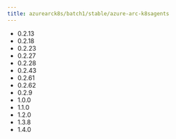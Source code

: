 ```yaml
---
title: azurearck8s/batch1/stable/azure-arc-k8sagents
---
```

- 0.2.13
- 0.2.18
- 0.2.23
- 0.2.27
- 0.2.28
- 0.2.43
- 0.2.61
- 0.2.62
- 0.2.9
- 1.0.0
- 1.1.0
- 1.2.0
- 1.3.8
- 1.4.0
